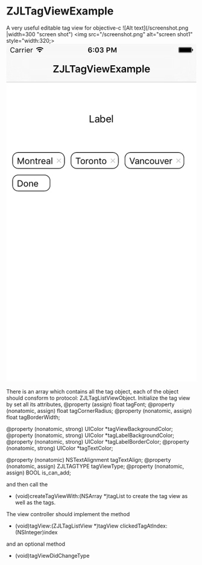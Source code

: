 # ZJLTagViewExample
A very useful editable tag view for objective-c
![Alt text](/screenshot.png |width=300 "screen shot")
<img src="/screenshot.png" alt="screen shot1" style="width:320;>
![Alt text](/screenshot2.png?raw=true "screen shot")

There is an array which contains all the tag object, each of the object should consform to protocol: ZJLTagListViewObject.
Initialize the tag view by set all its attributes,
@property (assign) float tagFont;
@property (nonatomic, assign) float tagCornerRadius;
@property (nonatomic, assign) float tagBorderWidth;

@property (nonatomic, strong) UIColor *tagViewBackgroundColor;
@property (nonatomic, strong) UIColor *tagLabelBackgroundColor;
@property (nonatomic, strong) UIColor *tagLabelBorderColor;
@property (nonatomic, strong) UIColor *tagTextColor;

@property (nonatomic) NSTextAlignment tagTextAlign;
@property (nonatomic, assign) ZJLTAGTYPE tagViewType;
@property (nonatomic, assign) BOOL is_can_add;

and then call the 
- (void)createTagViewWith:(NSArray *)tagList
to create the tag view as well as the tags.

The view controller should implement the method
- (void)tagView:(ZJLTagListView *)tagView clickedTagAtIndex:(NSInteger)index

and an optional method
- (void)tagViewDidChangeType



